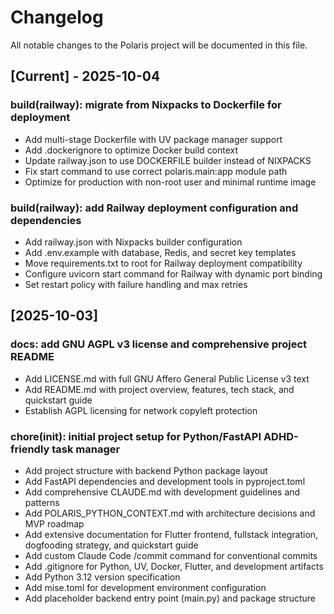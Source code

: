 # Changelog

All notable changes to the Polaris project will be documented in this file.

## [Current] - 2025-10-04

### build(railway): migrate from Nixpacks to Dockerfile for deployment

- Add multi-stage Dockerfile with UV package manager support
- Add .dockerignore to optimize Docker build context
- Update railway.json to use DOCKERFILE builder instead of NIXPACKS
- Fix start command to use correct polaris.main:app module path
- Optimize for production with non-root user and minimal runtime image

### build(railway): add Railway deployment configuration and dependencies

- Add railway.json with Nixpacks builder configuration
- Add .env.example with database, Redis, and secret key templates
- Move requirements.txt to root for Railway deployment compatibility
- Configure uvicorn start command for Railway with dynamic port binding
- Set restart policy with failure handling and max retries

## [2025-10-03]

### docs: add GNU AGPL v3 license and comprehensive project README

- Add LICENSE.md with full GNU Affero General Public License v3 text
- Add README.md with project overview, features, tech stack, and quickstart guide
- Establish AGPL licensing for network copyleft protection

### chore(init): initial project setup for Python/FastAPI ADHD-friendly task manager

- Add project structure with backend Python package layout
- Add FastAPI dependencies and development tools in pyproject.toml
- Add comprehensive CLAUDE.md with development guidelines and patterns
- Add POLARIS_PYTHON_CONTEXT.md with architecture decisions and MVP roadmap
- Add extensive documentation for Flutter frontend, fullstack integration, dogfooding strategy, and quickstart guide
- Add custom Claude Code /commit command for conventional commits
- Add .gitignore for Python, UV, Docker, Flutter, and development artifacts
- Add Python 3.12 version specification
- Add mise.toml for development environment configuration
- Add placeholder backend entry point (main.py) and package structure

